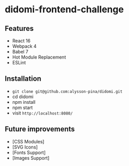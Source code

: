 # didomi-frontend-challenge

## Features

* React 16
* Webpack 4
* Babel 7
* Hot Module Replacement
* ESLint

## Installation

* `git clone git@github.com:alysson-pina/didomi.git`
* cd didomi
* npm install
* npm start
* visit `http://localhost:8080/`

## Future improvements

* [CSS Modules]
* [SVG Icons]
* [Fonts Support]
* [Images Support]